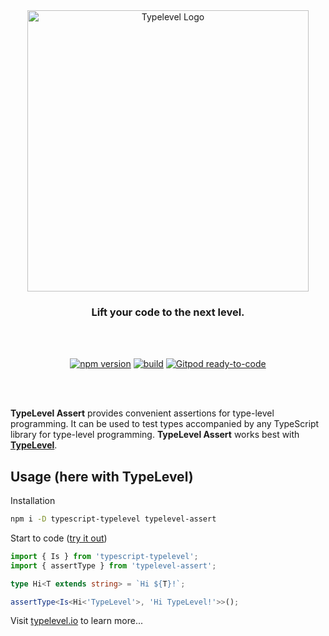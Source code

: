<div id="typelevel-logo" align="center">
  <a href="https://github.com/danieldietrich/typelevel">
    <img alt="Typelevel Logo" width="450" src="https://user-images.githubusercontent.com/743833/196013156-9158e0d0-93eb-4615-a29c-dec51513a37b.png">
  </a>
  <h3>
    Lift your code to the next level.
  </h3>
</div>

<br/>
<br/>

<div id="badges" align="center">

[![npm version](https://img.shields.io/npm/v/typelevel-assert?logo=npm&style=flat-square)](https://www.npmjs.com/package/typelevel-assert/)
[![build](https://img.shields.io/github/workflow/status/danieldietrich/typelevel-assert/Test/main?logo=github&style=flat-square)](https://github.com/danieldietrich/typelevel-assert/actions/workflows/test.yml)
[![Gitpod ready-to-code](https://img.shields.io/badge/Gitpod-ready--to--code-blue?logo=gitpod&style=flat-square)](https://gitpod.io/#https://github.com/danieldietrich/typelevel-assert)

</div>

<br/>
<br/>


**TypeLevel Assert** provides convenient assertions for type-level programming. It can be used to test types accompanied by any TypeScript library for type-level programming. **TypeLevel Assert** works best with **[TypeLevel](https://github.com/danieldietrich/typelevel)**.

## Usage (here with TypeLevel)

Installation

```sh
npm i -D typescript-typelevel typelevel-assert
```

Start to code ([try it out](https://www.typescriptlang.org/play?#code/JYWwDg9gTgLgBAbzgSQM5wL5wGZQiOAchgE8wBTVAYymDBgFpSKAbcgN3JcIG4AoUJFiI4AQ1SpysACplymHHgLE5bTiwbjJsXnz7N5ACWAAeaXHIAPGOQB2AE3SoYtWwHMAfHAC8cAAbGcAAkCNIYAIR+-HxaUjCyFCZoJsYmhAnkADIcXIQeADREgRnZ6uF5HgAUAJT8QA))

```ts
import { Is } from 'typescript-typelevel';
import { assertType } from 'typelevel-assert';

type Hi<T extends string> = `Hi ${T}!`;

assertType<Is<Hi<'TypeLevel'>, 'Hi TypeLevel!'>>();
```

Visit [typelevel.io](https://typelevel.io) to learn more...
